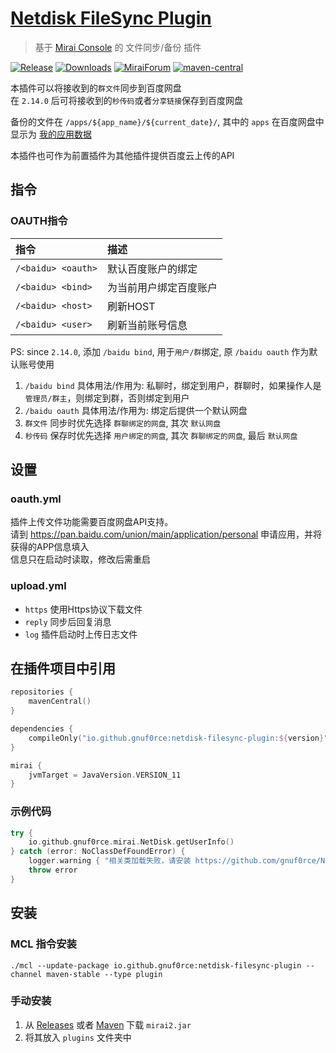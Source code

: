 # [Netdisk FileSync Plugin](https://github.com/gnuf0rce/Netdisk-FileSync-Plugin)

> 基于 [Mirai Console](https://github.com/mamoe/mirai-console) 的 文件同步/备份 插件

[![Release](https://img.shields.io/github/v/release/gnuf0rce/Netdisk-FileSync-Plugin)](https://github.com/gnuf0rce/Netdisk-FileSync-Plugin/releases)
[![Downloads](https://img.shields.io/github/downloads/gnuf0rce/Netdisk-FileSync-Plugin/total)](https://repo1.maven.org/maven2/io/github/gnuf0rce/netdisk-filesync-plugin/)
[![MiraiForum](https://img.shields.io/badge/post-on%20MiraiForum-yellow)](https://mirai.mamoe.net/topic/765)
[![maven-central](https://img.shields.io/maven-central/v/io.github.gnuf0rce/netdisk-filesync-plugin)](https://search.maven.org/artifact/io.github.gnuf0rce/netdisk-filesync-plugin)
 

本插件可以将接收到的`群文件`同步到百度网盘  
在 `2.14.0` 后可将接收到的`秒传码`或者`分享链接`保存到百度网盘  

备份的文件在 `/apps/${app_name}/${current_date}/`, 其中的 `apps` 在百度网盘中显示为 [我的应用数据](https://pan.baidu.com/disk/main#/index?category=all&path=%2Fapps)

本插件也可作为前置插件为其他插件提供百度云上传的API

## 指令

### OAUTH指令

| 指令                   | 描述          |
|:---------------------|:------------|
| `/<baidu> <oauth>`   | 默认百度账户的绑定   |
| `/<baidu> <bind>`    | 为当前用户绑定百度账户 |
| `/<baidu> <host>`    | 刷新HOST      |
| `/<baidu> <user>`    | 刷新当前账号信息    |

PS: since `2.14.0`, 添加 `/baidu bind`, 用于`用户/群`绑定, 原 `/baidu oauth` 作为默认账号使用
1.  `/baidu bind` 具体用法/作用为: 私聊时，绑定到用户，群聊时，如果操作人是`管理员/群主`，则绑定到群，否则绑定到用户  
2.  `/baidu oauth` 具体用法/作用为: 绑定后提供一个默认网盘
3.  `群文件` 同步时优先选择 `群聊绑定的网盘`, 其次 `默认网盘`
4.  `秒传码` 保存时优先选择 `用户绑定的网盘`, 其次 `群聊绑定的网盘`, 最后 `默认网盘`

## 设置

### oauth.yml

插件上传文件功能需要百度网盘API支持。  
请到 <https://pan.baidu.com/union/main/application/personal> 申请应用，并将获得的APP信息填入  
信息只在启动时读取，修改后需重启

### upload.yml

*   `https` 使用Https协议下载文件
*   `reply` 同步后回复消息
*   `log` 插件启动时上传日志文件

## 在插件项目中引用

```kotlin
repositories {
    mavenCentral()
}

dependencies {
    compileOnly("io.github.gnuf0rce:netdisk-filesync-plugin:${version}")
}

mirai {
    jvmTarget = JavaVersion.VERSION_11
}
``` 

### 示例代码

```kotlin
try {
    io.github.gnuf0rce.mirai.NetDisk.getUserInfo()
} catch (error: NoClassDefFoundError) { 
    logger.warning { "相关类加载失败，请安装 https://github.com/gnuf0rce/Netdisk-FileSync-Plugin $error" }
    throw error
}
```

## 安装

### MCL 指令安装

`./mcl --update-package io.github.gnuf0rce:netdisk-filesync-plugin --channel maven-stable --type plugin`

### 手动安装

1.  从 [Releases](https://github.com/gnuf0rce/Netdisk-FileSync-Plugin/releases) 或者 [Maven](https://repo1.maven.org/maven2/io/github/gnuf0rce/netdisk-filesync-plugin/) 下载 `mirai2.jar`
2.  将其放入 `plugins` 文件夹中